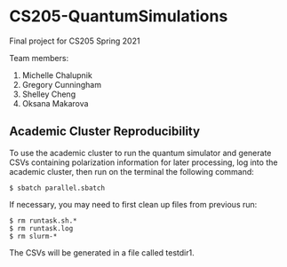 # CS205-QuantumSimulations
Final project for CS205 Spring 2021

Team members:
1. Michelle Chalupnik
2. Gregory Cunningham
3. Shelley Cheng
4. Oksana Makarova

## Academic Cluster Reproducibility 
To use the academic cluster to run the quantum simulator and generate CSVs containing polarization information 
for later processing, log into the academic cluster, then run on the terminal the following command:
```
$ sbatch parallel.sbatch
```
If necessary, you may need to first clean up files from previous run:
```
$ rm runtask.sh.*
$ rm runtask.log
$ rm slurm-*
```

The CSVs will be generated in a file called testdir1. 
